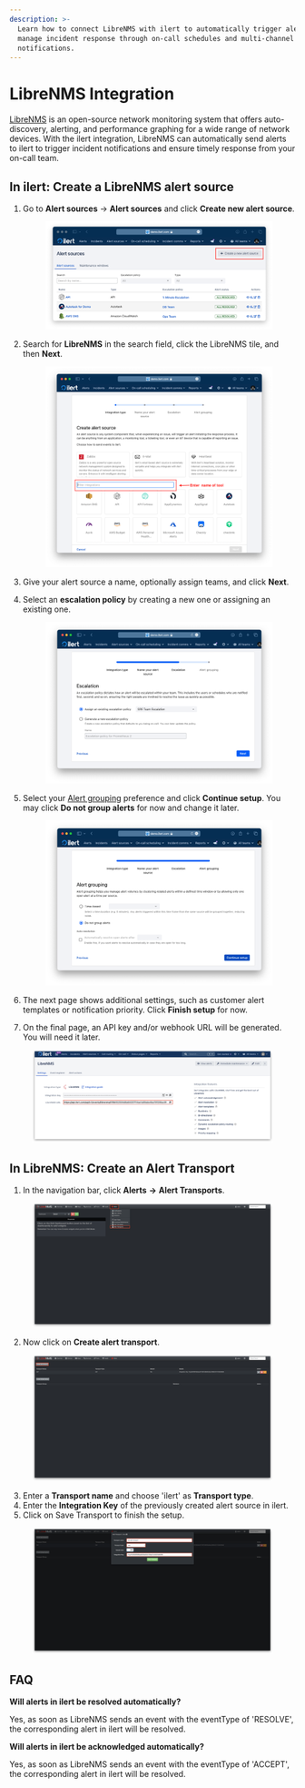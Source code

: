 ```yaml
---
description: >-
  Learn how to connect LibreNMS with ilert to automatically trigger alerts and
  manage incident response through on-call schedules and multi-channel
  notifications.
---
```


# LibreNMS Integration

[LibreNMS](https://www.librenms.org/) is an open-source network monitoring system that offers auto-discovery, alerting, and performance graphing for a wide range of network devices. With the ilert integration, LibreNMS can automatically send alerts to ilert to trigger incident notifications and ensure timely response from your on-call team.

## In ilert: Create a LibreNMS alert source&#x20;

1.  Go to **Alert sources** -> **Alert sources** and click **Create new alert source**.

    <figure><img src="../../.gitbook/assets/Screenshot 2023-08-28 at 10.21.10.png" alt=""><figcaption></figcaption></figure>
2.  Search for **LibreNMS** in the search field, click the LibreNMS tile, and then **Next**.&#x20;

    <figure><img src="../../.gitbook/assets/Screenshot 2023-08-28 at 10.24.23.png" alt=""><figcaption></figcaption></figure>
3. Give your alert source a name, optionally assign teams, and click **Next**.
4.  Select an **escalation policy** by creating a new one or assigning an existing one.

    <figure><img src="../../.gitbook/assets/Screenshot 2023-08-28 at 11.37.47.png" alt=""><figcaption></figcaption></figure>
5.  Select your [Alert grouping](../../alerting/alert-sources.md#alert-grouping) preference and click **Continue setup**. You may click **Do not group alerts** for now and change it later.&#x20;

    <figure><img src="../../.gitbook/assets/Screenshot 2023-08-28 at 11.38.24.png" alt=""><figcaption></figcaption></figure>
6. The next page shows additional settings, such as customer alert templates or notification priority. Click **Finish setup** for now.
7. On the final page, an API key and/or webhook URL will be generated. You will need it later.

<figure><img src="../../.gitbook/assets/il-1 (7).png" alt=""><figcaption></figcaption></figure>

## In LibreNMS: Create an Alert Transport

1. In the navigation bar, click **Alerts** **->** **Alert Transports**.

<figure><img src="../../.gitbook/assets/1 (22).png" alt=""><figcaption></figcaption></figure>

2. Now click on **Create alert transport**.

<figure><img src="../../.gitbook/assets/2 (20).png" alt=""><figcaption></figcaption></figure>

3. Enter a **Transport name** and choose 'ilert' as **Transport type**.
4. Enter the **Integration Key** of the previously created alert source in ilert.
5. Click on Save Transport to finish the setup.

<figure><img src="../../.gitbook/assets/3 (17).png" alt=""><figcaption></figcaption></figure>

## FAQ

**Will alerts in ilert be resolved automatically?**

Yes, as soon as LibreNMS sends an event with the eventType of 'RESOLVE', the corresponding alert in ilert will be resolved.

**Will alerts in ilert be acknowledged automatically?**

Yes, as soon as LibreNMS sends an event with the eventType of 'ACCEPT', the corresponding alert in ilert will be resolved.
